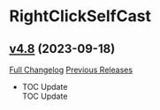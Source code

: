 # RightClickSelfCast

## [v4.8](https://github.com/Xruptor/RightClickSelfCast/tree/v4.8) (2023-09-18)
[Full Changelog](https://github.com/Xruptor/RightClickSelfCast/compare/v4.7...v4.8) [Previous Releases](https://github.com/Xruptor/RightClickSelfCast/releases)

- TOC Update  
    TOC Update  
